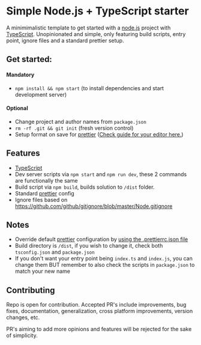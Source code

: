 # Simple Node.js + TypeScript starter

A minimimalistic template to get started with a [node.js](https://nodejs.org/) project with [TypeScript](https://www.typescriptlang.org/). Unopinionated and simple, only featuring build scripts, entry point, ignore files and a standard prettier setup.

## Get started:

#### Mandatory

- `npm install && npm start` (to install dependencies and start development server)

#### Optional

- Change project and author names from `package.json`
- `rm -rf .git && git init` (fresh version control)
- Setup format on save for [prettier](https://prettier.io) ([Check guide for your editor here.](https://prettier.io/docs/en/editors.html))

## Features

- [TypeScript](https://www.typescriptlang.org/)
- Dev server scripts via `npm start` and `npm run dev`, these 2 commands are functionally the same
- Build script via `npm build`, builds solution to `/dist` folder.
- Standard [prettier](https://prettier.io) config
- Ignore files based on https://github.com/github/gitignore/blob/master/Node.gitignore

## Notes

- Override default [prettier](https://prettier.io) configuration by [using the .prettierrc.json file](https://prettier.io/docs/en/configuration.html)
- Build directory is `/dist`, if you wish to change it, check both `tsconfig.json` and `package.json`
- If you don't want your entry point being `index.ts` and `index.js`, you can change them BUT remember to also check the scripts in `package.json` to match your new name

## Contributing

Repo is open for contribution. Accepted PR's include improvements, bug fixes, documentation, generalization, cross platform improvements, version changes, etc.

PR's aiming to add more opinions and features will be rejected for the sake of simplicity.
